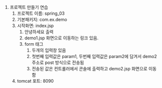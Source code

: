 1. 프로젝트 만들기 연습
    1. 프로젝트 이름: spring_03
    2. 기본패키지: com.ex.demo
    3. 시작화면: index.jsp
        1. 안녕하세요 출력
        2. demo1.jsp 화면으로 이동하는 링크 있음.
        3. form 태그
            1. 두개의 입력창 있음
            2. 첫번째 입력값은 param1, 두번째 입력값은 param2에 담겨서 demo2 주소로 post 방식으로 전송됨
            3. 전송된 값은 컨트롤러에서 콘솔에 출력하고 demo2.jsp 화면으로 이동함
    4. tomcat 포트: 8090